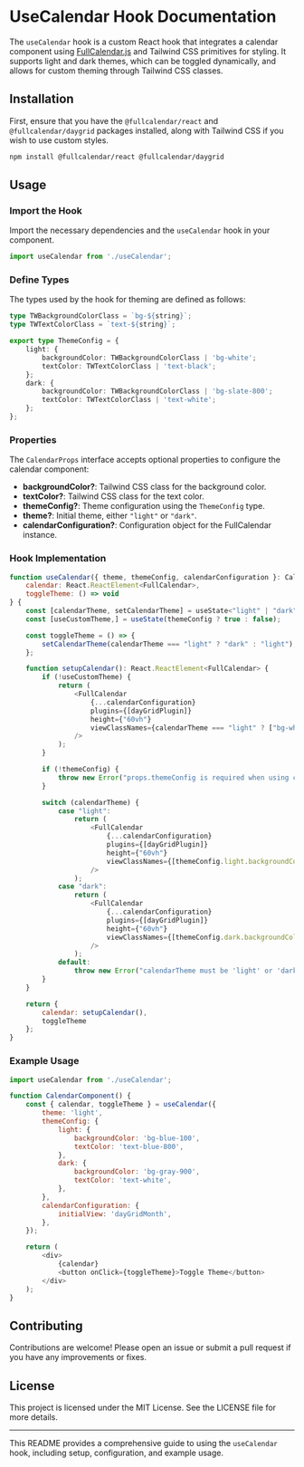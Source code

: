 # UseCalendar Hook Documentation

The `useCalendar` hook is a custom React hook that integrates a calendar component using [FullCalendar.js](https://fullcalendar.io/) and Tailwind CSS primitives for styling. It supports light and dark themes, which can be toggled dynamically, and allows for custom theming through Tailwind CSS classes.

## Installation

First, ensure that you have the `@fullcalendar/react` and `@fullcalendar/daygrid` packages installed, along with Tailwind CSS if you wish to use custom styles.

```bash
npm install @fullcalendar/react @fullcalendar/daygrid
```

## Usage

### Import the Hook

Import the necessary dependencies and the `useCalendar` hook in your component.

```javascript
import useCalendar from './useCalendar';
```

### Define Types

The types used by the hook for theming are defined as follows:

```typescript
type TWBackgroundColorClass = `bg-${string}`;
type TWTextColorClass = `text-${string}`;

export type ThemeConfig = {
    light: {
        backgroundColor: TWBackgroundColorClass | 'bg-white';
        textColor: TWTextColorClass | 'text-black';
    };
    dark: {
        backgroundColor: TWBackgroundColorClass | 'bg-slate-800';
        textColor: TWTextColorClass | 'text-white';
    };
};
```

### Properties

The `CalendarProps` interface accepts optional properties to configure the calendar component:

- **backgroundColor?**: Tailwind CSS class for the background color.
- **textColor?**: Tailwind CSS class for the text color.
- **themeConfig?**: Theme configuration using the `ThemeConfig` type.
- **theme?**: Initial theme, either `"light"` or `"dark"`.
- **calendarConfiguration?**: Configuration object for the FullCalendar instance.

### Hook Implementation

```javascript
function useCalendar({ theme, themeConfig, calendarConfiguration }: CalendarProps): {
    calendar: React.ReactElement<FullCalendar>,
    toggleTheme: () => void
} {
    const [calendarTheme, setCalendarTheme] = useState<"light" | "dark" | undefined>(theme || "light");
    const [useCustomTheme,] = useState(themeConfig ? true : false);

    const toggleTheme = () => {
        setCalendarTheme(calendarTheme === "light" ? "dark" : "light");
    };

    function setupCalendar(): React.ReactElement<FullCalendar> {
        if (!useCustomTheme) {
            return (
                <FullCalendar
                    {...calendarConfiguration}
                    plugins={[dayGridPlugin]}
                    height={"60vh"}
                    viewClassNames={calendarTheme === "light" ? ["bg-white", "text-black"] : ["bg-slate-800", "text-white"]}
                />
            );
        }

        if (!themeConfig) {
            throw new Error("props.themeConfig is required when using custom theme");
        }

        switch (calendarTheme) {
            case "light":
                return (
                    <FullCalendar
                        {...calendarConfiguration}
                        plugins={[dayGridPlugin]}
                        height={"60vh"}
                        viewClassNames={[themeConfig.light.backgroundColor, themeConfig.light.textColor]}
                    />
                );
            case "dark":
                return (
                    <FullCalendar
                        {...calendarConfiguration}
                        plugins={[dayGridPlugin]}
                        height={"60vh"}
                        viewClassNames={[themeConfig.dark.backgroundColor, themeConfig.dark.textColor]}
                    />
                );
            default:
                throw new Error("calendarTheme must be 'light' or 'dark'");
        }
    }

    return {
        calendar: setupCalendar(),
        toggleTheme
    };
}
```

### Example Usage

```javascript
import useCalendar from './useCalendar';

function CalendarComponent() {
    const { calendar, toggleTheme } = useCalendar({
        theme: 'light',
        themeConfig: {
            light: {
                backgroundColor: 'bg-blue-100',
                textColor: 'text-blue-800',
            },
            dark: {
                backgroundColor: 'bg-gray-900',
                textColor: 'text-white',
            },
        },
        calendarConfiguration: {
            initialView: 'dayGridMonth',
        },
    });

    return (
        <div>
            {calendar}
            <button onClick={toggleTheme}>Toggle Theme</button>
        </div>
    );
}
```

## Contributing

Contributions are welcome! Please open an issue or submit a pull request if you have any improvements or fixes.

## License

This project is licensed under the MIT License. See the LICENSE file for more details.

---

This README provides a comprehensive guide to using the `useCalendar` hook, including setup, configuration, and example usage.
